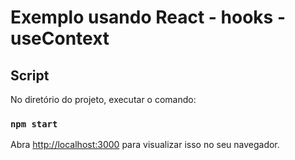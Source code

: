 # Exemplo usando React - hooks - useContext


## Script

No diretório do projeto, executar o comando:

### `npm start`

Abra [http://localhost:3000](http://localhost:3000) para visualizar isso no seu navegador.
